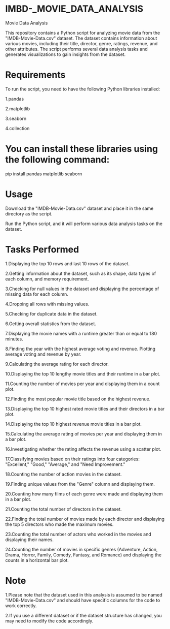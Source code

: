 # IMBD-_MOVIE_DATA_ANALYSIS
Movie Data Analysis

This repository contains a Python script for analyzing movie data from the "IMDB-Movie-Data.csv" dataset. The dataset contains information about various movies, including their title, director, genre, ratings, revenue, and other attributes. The script performs several data analysis tasks and generates visualizations to gain insights from the dataset.

# Requirements

 To run the script, you need to have the following Python libraries installed:


1.pandas

2.matplotlib

3.seaborn

4.collection

# You can install these libraries using the following command:

pip install pandas matplotlib seaborn

# Usage

Download the "IMDB-Movie-Data.csv" dataset and place it in the same directory as the script.

Run the Python script, and it will perform various data analysis tasks on the dataset.

# Tasks Performed

1.Displaying the top 10 rows and last 10 rows of the dataset.

2.Getting information about the dataset, such as its shape, data types of each column, and memory requirement.

3.Checking for null values in the dataset and displaying the percentage of missing data for each column.

4.Dropping all rows with missing values.


5.Checking for duplicate data in the dataset.

6.Getting overall statistics from the dataset.

7.Displaying the movie names with a runtime greater than or equal to 180 minutes.

8.Finding the year with the highest average voting and revenue. Plotting average voting and revenue by year.

9.Calculating the average rating for each director.

10.Displaying the top 10 lengthy movie titles and their runtime in a bar plot.

11.Counting the number of movies per year and displaying them in a count plot.

12.Finding the most popular movie title based on the highest revenue.

13.Displaying the top 10 highest rated movie titles and their directors in a bar plot.

14.Displaying the top 10 highest revenue movie titles in a bar plot.

15.Calculating the average rating of movies per year and displaying them in a bar plot.

16.Investigating whether the rating affects the revenue using a scatter plot.

17.Classifying movies based on their ratings into four categories: "Excellent," "Good," "Average," and "Need Improvement."

18.Counting the number of action movies in the dataset.

19.Finding unique values from the "Genre" column and displaying them.

20.Counting how many films of each genre were made and displaying them in a bar plot.

21.Counting the total number of directors in the dataset.

22.Finding the total number of movies made by each director and displaying the top 5 directors who made the maximum movies.

23.Counting the total number of actors who worked in the movies and displaying their names.

24.Counting the number of movies in specific genres (Adventure, Action, Drama, Horror, Family, Comedy, Fantasy, and Romance) and displaying the counts in a horizontal bar plot.

# Note

1.Please note that the dataset used in this analysis is assumed to be named "IMDB-Movie-Data.csv" and should have specific columns for the code to work correctly.

2.If you use a different dataset or if the dataset structure has changed, you may need to modify the code accordingly.





